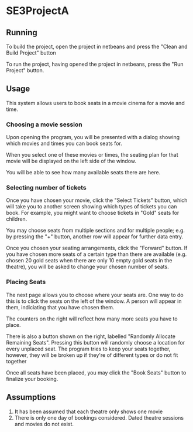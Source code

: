 SE3ProjectA
===========
## Running
To build the project, open the project in netbeans and press the "Clean and Build Project"
button

To run the project, having opened the project in netbeans, press the "Run Project" button.

## Usage

This system allows users to book seats in a movie cinema for a movie and time.

### Choosing a movie session

Upon opening the program, you will be presented with a dialog showing which movies and times
you can book seats for.

When you select one of these movies or times, the seating plan for that movie will be displayed
on the left side of the window.

You will be able to see how many available seats there are here.

### Selecting number of tickets

Once you have chosen your movie, click the "Select Tickets" button, which will take you to another
screen showing which types of tickets you can book. For example, you might want to choose tickets
in "Gold" seats for children.

You may choose seats from multiple sections and for multiple people; e.g. by pressing the "+" button,
another row will appear for further data entry.

Once you chosen your seating arrangements, click the "Forward" button. If you have chosen more
seats of a certain type than there are available (e.g. chosen 20 gold seats when there are only
10 empty gold seats in the theatre), you will be asked to change your chosen number of seats.

### Placing Seats

The next page allows you to choose where your seats are. One way to do this is to click the seats
on the left of the window. A person will appear in them, indiciating that you have chosen them.

The counters on the right will reflect how many more seats you have to place.

There is also a button shown on the right, labelled "Randomly Allocate Remaining Seats". Pressing
this button will randomly choose a location for every unplaced seat. The program tries to keep your
seats together, however, they will be broken up if they're of different types or do not fit together

Once all seats have been placed, you may click the "Book Seats" button to finalize your booking.

## Assumptions

1. It has been assumed that each theatre only shows one movie 
2. There is only one day of bookings considered. Dated theatre sessions and movies do not exist.
